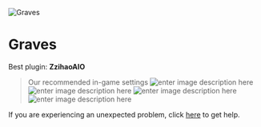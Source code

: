   ![Graves]()
# Graves

 Best plugin: **ZzihaoAIO**
 


> Our recommended in-game settings
![enter image description here](https://cdn.discordapp.com/attachments/1002870409965883453/1002886192339103824/unknown.png)
![enter image description here](https://cdn.discordapp.com/attachments/1002870409965883453/1002886197087064154/unknown.png)
![enter image description here](https://cdn.discordapp.com/attachments/1002870409965883453/1002886201281359902/unknown.png)
![enter image description here](https://cdn.discordapp.com/attachments/1002870409965883453/1002886206134157373/unknown.png)

If you are experiencing an unexpected problem, click [here](https://github.com/y1n/BGX.Support/tree/main/%F0%9F%87%AC%F0%9F%87%A7%20English) to get help.
